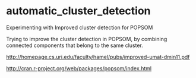 # automatic_cluster_detection
Experimenting with Improved cluster detection for POPSOM 

Trying to improve the cluster detection in POPSOM, by combining connected components that belong to the same cluster.

http://homepage.cs.uri.edu/faculty/hamel/pubs/improved-umat-dmin11.pdf

http://cran.r-project.org/web/packages/popsom/index.html
